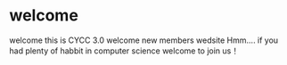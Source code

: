 # welcome
welcome
this is CYCC 3.0 welcome new members wedsite 
Hmm....
if you had plenty of habbit in computer science
welcome to join us！
